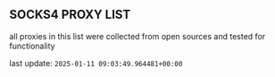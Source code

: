 ## SOCKS4 PROXY LIST

all proxies in this list were collected from open sources and tested for functionality

last update: `2025-01-11 09:03:49.964481+00:00`